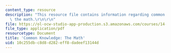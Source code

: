 ```yaml
---
content_type: resource
description: "This resource file contains information regarding common knowledge:\
  \ the math.\r\n\r\n"
file: https://ol-ocw-studio-app-production.s3.amazonaws.com/courses/14-11-insights-from-game-theory-into-social-behavior-fall-2013/10c255dbc8d8d282eff8dadeef13144d_MIT14_11F13_Com_Know_Math.pdf
file_type: application/pdf
resourcetype: Document
title: 'Common Knowledge: The Math'
uid: 10c255db-c8d8-d282-eff8-dadeef13144d
---
```

